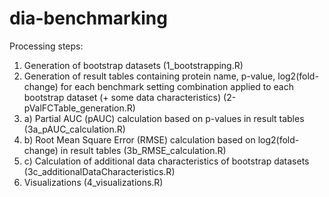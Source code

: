 # dia-benchmarking

Processing steps:

1) Generation of bootstrap datasets (1_bootstrapping.R)
2) Generation of result tables containing protein name, p-value, log2(fold-change) for each benchmark setting combination applied to each bootstrap dataset (+ some data characteristics) (2-pValFCTable_generation.R)
3) a) Partial AUC (pAUC) calculation based on p-values in result tables (3a_pAUC_calculation.R)
3) b) Root Mean Square Error (RMSE) calculation based on log2(fold-change) in result tables (3b_RMSE_calculation.R)
3) c) Calculation of additional data characteristics of bootstrap datasets (3c_additionalDataCharacteristics.R)
4) Visualizations (4_visualizations.R)
